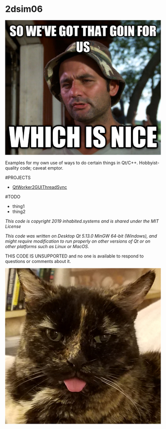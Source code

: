 # 2dsim06

![QtExamples](/res/img/WhichIsNice.jpg)

Examples for my own use of ways to do certain things in Qt/C++.  Hobbyist-quality code; caveat emptor.

#PROJECTS
* [QtWorker2GUIThreadSync](/QtWorker2GUIThreadSync/README.md)

#TODO

* thing1
* thing2


_This code is copyright 2019 inhabited.systems and is shared under the MIT License_

_This code was written on Desktop Qt 5.13.0 MinGW 64-bit (Windows), and might require modification to run properly on other versions of Qt or on other platforms such as Linux or MacOS._

THIS CODE IS UNSUPPORTED and no one is available to respond to questions or comments about it.

![Girlie Blep](/res/img/Girlie-blep.jpg) 
